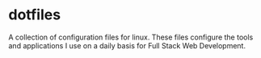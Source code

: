 # dotfiles
A collection of configuration files for linux. These files configure the tools and applications I use on a daily basis for Full Stack Web Development.

